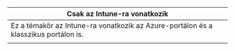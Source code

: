 |Csak az Intune-ra vonatkozik |
|--|
|Ez a témakör az Intune-ra vonatkozik az Azure-portálon és a klasszikus portálon is.|
| |
